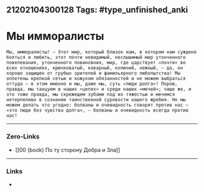 21202104300128
Tags: #type_unfinished_anki 
---
# Мы имморалисты

    Мы, имморалисты! – Этот мир, который близок нам, в котором нам суждено бояться и любить, этот почти невидимый, неслышимый мир утонченного повелевания, утонченного повиновния, мир, где царствует «почти» во всех отношениях, крючковатый, коварный, колючий, нежный, – да, он хорошо защищен от грубых зрителей и фамильярного любопытства! Мы оплетены крепкой сетью и кожухом обязанностей и не можем выбраться оттуда – в этом именно и мы, даже мы, суть «люди долга»! Порою, правда, мы танцуем в наших «цепях» и среди наших «мечей»; чаще же, и это тоже правда, мы скрежещем зубами под их тяжестью и мечемся нетерпеливо в сознании таинственной суровости нашего жребия. Но мы можем делать что угодно: болваны и очевидность говорят против нас – «это люди без чувства долга», – болваны и очевидность всегда против нас!

---
### Zero-Links
- [[00 (book) По ту сторону Добра и Зла]]
---
### Links
-